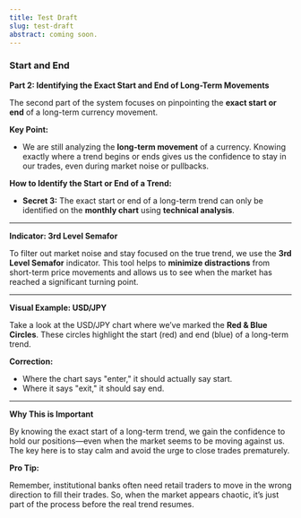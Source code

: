 ```yaml
---
title: Test Draft
slug: test-draft
abstract: coming soon.
---
```

### Start and End
**Part 2: Identifying the Exact Start and End of Long-Term Movements**

The second part of the system focuses on pinpointing the **exact start or end** of a long-term currency movement.

**Key Point:**

- We are still analyzing the **long-term movement** of a currency. Knowing exactly where a trend begins or ends gives us the confidence to stay in our trades, even during market noise or pullbacks.

**How to Identify the Start or End of a Trend:**

- **Secret 3:** The exact start or end of a long-term trend can only be identified on the **monthly chart** using **technical analysis**.

---

**Indicator: 3rd Level Semafor**

To filter out market noise and stay focused on the true trend, we use the **3rd Level Semafor** indicator. This tool helps to **minimize distractions** from short-term price movements and allows us to see when the market has reached a significant turning point.

---

**Visual Example: USD/JPY**

Take a look at the USD/JPY chart where we’ve marked the **Red & Blue Circles**. These circles highlight the start (red) and end (blue) of a long-term trend.

**Correction:**

- Where the chart says "enter," it should actually say start.
- Where it says "exit," it should say end.

---

**Why This is Important**

By knowing the exact start of a long-term trend, we gain the confidence to hold our positions—even when the market seems to be moving against us. The key here is to stay calm and avoid the urge to close trades prematurely.

**Pro Tip:**

Remember, institutional banks often need retail traders to move in the wrong direction to fill their trades. So, when the market appears chaotic, it’s just part of the process before the real trend resumes.

